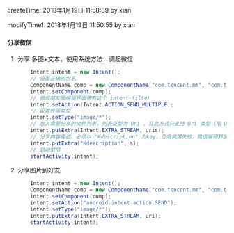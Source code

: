 
createTime: 2018年1月19日 11:58:39 by xian

modifyTime1: 2018年1月19日 11:50:55 by xian

#### 分享微信

1. 分享 多图+文本，使用系统方法，调起微信

    ```java
        Intent intent = new Intent();
        // 设置正确的包名
        ComponentName comp = new ComponentName("com.tencent.mm", "com.tencent.mm.ui.tools.ShareToTimeLineUI");
        intent.setComponent(comp);
        // 微信朋友圈编辑界面带有这个 intent-filter
        intent.setAction(Intent.ACTION_SEND_MULTIPLE);
        // 设置传输类型
        intent.setType("image/*");
        // 放入需要分享的文件列表，列表泛型为 Uri ，且此方式只支持 Uri 类型（用 Uri.fromFile() 生成 Uri）
        intent.putExtra(Intent.EXTRA_STREAM, uris);
        // 分享内容描述，必须以 "Kdescription" 为key，否则调用失败，微信编辑界面会解释此属性
        intent.putExtra("Kdescription", s);
        // 启动微信
        startActivity(intent);
    ```

1. 分享图片到好友
    ```java
        Intent intent = new Intent();
        ComponentName comp = new ComponentName("com.tencent.mm", "com.tencent.mm.ui.tools.ShareImgUI");
        intent.setComponent(comp);
        intent.setAction("android.intent.action.SEND");
        intent.setType("image/*");
        intent.putExtra(Intent.EXTRA_STREAM, uri);
        startActivity(intent);
    ```


















































































